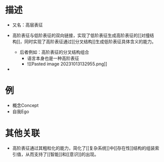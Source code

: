 # 描述

- 又名：高层表征
- 高阶表征与低阶表征的双向链接，实现了低阶表征生成高阶表征的[[对撞结构]]，同时实现了高阶表征通过[[分叉结构]]生成低阶表征具体含义的能力。
	- 后者例如：高阶表征的分叉结构组合
		- 语言本身也是一种高阶表征
		- ![[Pasted image 20231013132955.png]]

-


# 例

- 概念Concept
- 自我Ego


# 其他关联

- 高阶表征通过其粗粒化的能力，简化了[[复杂系统]]中[[存在性]]结构的组装索引值，从而支持了[[智能]]和[[意识]]的出现。

